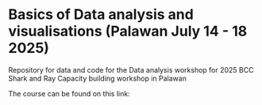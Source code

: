 # Basics of Data analysis and visualisations (Palawan July 14 - 18 2025)
Repository for data and code for the Data analysis workshop for 2025 BCC Shark and Ray Capacity building workshop in Palawan


The course can be found on this link:
